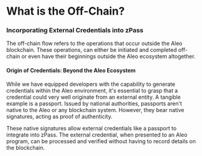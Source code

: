 # What is the Off-Chain?

### **Incorporating External Credentials into zPass**

The off-chain flow refers to the operations that occur outside the Aleo blockchain. These operations, can either be initiated and completed off-chain or even have their beginnings outside the Aleo ecosystem altogether.

#### **Origin of Credentials: Beyond the Aleo Ecosystem**

While we have equipped developers with the capability to generate credentials within the Aleo environment, it's essential to grasp that a credential could very well originate from an external entity. A tangible example is a passport. Issued by national authorities, passports aren't native to the Aleo or any blockchain system. However, they bear native signatures, acting as proof of authenticity.

These native signatures allow external credentials like a passport to integrate into zPass. The external credential, when presented to an Aleo program, can be processed and verified without having to record details on the blockchain.
